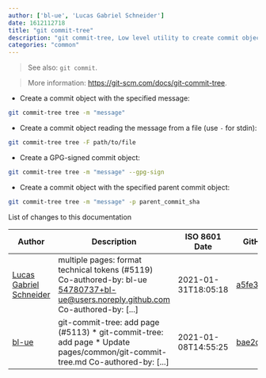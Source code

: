 ```yaml
---
author: ['bl-ue', 'Lucas Gabriel Schneider']
date: 1612112718
title: "git commit-tree"
description: "git commit-tree, Low level utility to create commit objects."
categories: "common"
---
```

> See also: `git commit`.

> More information: <https://git-scm.com/docs/git-commit-tree>.

- Create a commit object with the specified message:

```bash
git commit-tree tree -m "message"
```

- Create a commit object reading the message from a file (use `-` for stdin):

```bash
git commit-tree tree -F path/to/file
```

- Create a GPG-signed commit object:

```bash
git commit-tree tree -m "message" --gpg-sign
```

- Create a commit object with the specified parent commit object:

```bash
git commit-tree tree -m "message" -p parent_commit_sha
```
List of changes to this documentation


Author | Description | ISO 8601 Date | GitHub link
------|-----|-----|-----
[Lucas Gabriel Schneider](mailto:casdpa@gmail.com) | multiple pages: format technical tokens (#5119) Co-authored-by: bl-ue <54780737+bl-ue@users.noreply.github.com> Co-authored-by: [...] | 2021-01-31T18:05:18 | [a5fe31bc47ae](https://github.com/tldr-pages/tldr/commit/a5fe31bc47aece3efa5e66b52b3cf384f27d5d72)
[bl-ue](mailto:54780737+bl-ue@users.noreply.github.com) | git-commit-tree: add page (#5113) * git-commit-tree: add page * Update pages/common/git-commit-tree.md Co-authored-by: [...] | 2021-01-08T14:55:25 | [bae2dd054fdc](https://github.com/tldr-pages/tldr/commit/bae2dd054fdc96927cdf7decb7ace7365292c5c9)

